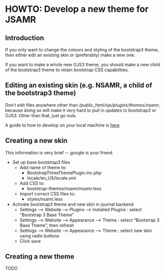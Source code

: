# HOWTO: Develop a new theme for JSAMR

## Introduction
If you only want to change the colours and styling of the bootstrap3 theme, then either edit an existing skin or (preferably) make a new one.

If you want to make a whole new OJS3 theme, you should make a new child of the bootstrap3 theme to retain bootstrap CSS capabilities. 

## Editing an existing skin (e.g. NSAMR, a child of the bootstrap3 theme)
Don’t edit files anywhere other than */public_html/ojs/plugins/themes/nsamr*, because doing so will make it very hard to pull in updates to bootstrap3 or OJS3. Other than that, just go nuts.

A guide to how to develop on your local machine is [here](https://github.com/NSAMR/uk.ac.nsamr.journal/blob/master/HOWTO:%20Develop%20for%20JSAMR%20on%20a%20local%20machine.md).

## Creating a new skin
This information is very brief -- google is your friend.

* Set up base bootstrap3 files
  * Add name of theme to:
    * BootstrapThreeThemePlugin.inc.php
    * locale/en_US/locale.xml
  * Add CSS to:
    * bootstrap-themes/nsamr/nsamr.less
  * Import correct CSS files to:
    * styles/nsamr.less
* Activate bootstrap3 theme and new skin in journal backend
  * Settings --> Website --> Plugins --> Installed Plugins : select “Bootstrap 3 Base Theme”
  * Settings --> Website --> Appearance --> Theme : select “Bootstrap 3 Base Theme”, then refresh 
  * Settings --> Website --> Appearance --> Theme : select new skin using radio buttons
  * Click save

## Creating a new theme
TODO


